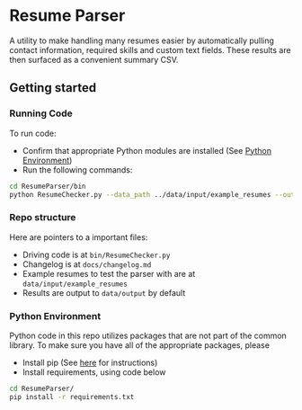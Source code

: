 # Resume Parser

A utility to make handling many resumes easier by automatically pulling contact information, required skills and
custom text fields. These results are then surfaced as a convenient summary CSV.

## Getting started

### Running Code 

To run code:

 - Confirm that appropriate Python modules are installed (See [Python Environment](#python-environment))
 - Run the following commands:

 ```bash
cd ResumeParser/bin
python ResumeChecker.py --data_path ../data/input/example_resumes --output_path ../data/output/resumes_output.csv
  ```

### Repo structure

Here are pointers to a important files:
 - Driving code is at `bin/ResumeChecker.py`
 - Changelog is at `docs/changelog.md`
 - Example resumes to test the parser with are at `data/input/example_resumes`
 - Results are output to `data/output` by default

### Python Environment
Python code in this repo utilizes packages that are not part of the common library. To make sure you have all of the 
appropriate packages, please

 - Install pip (See [here](https://packaging.python.org/installing/#install-pip-setuptools-and-wheel) for instructions)
 - Install requirements, using code below

```bash
cd ResumeParser/
pip install -r requirements.txt
```
